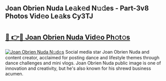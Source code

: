 ## Joan Obrien Nuda Le𝚊k𝚎d N𝚞𝚍es - Part-3v8 Photos Vid𝚎o Le𝚊ks Cy3TJ

# <h2><a href="http://fbbu4o.evod.top/?m=Joan+Obrien+Nuda">🔗 👉🔴 Joan Obrien Nuda Vid𝚎o Ph𝚘t𝚘s</a></h2>

[![Joan Obrien Nuda N𝚞d𝚎s](https://i.imgur.com/8V9OHl7.gif)](http://fbbu4o.evod.top/?m=Joan+Obrien+Nuda)
Social media star Joan Obrien Nuda and content creator, acclaimed for posting dance and lifestyle themes through dance challenges and mini vlogs. Joan Obrien Nuda public image is one of innovation and creativity, but he's also known for his shrewd business acumen. 
